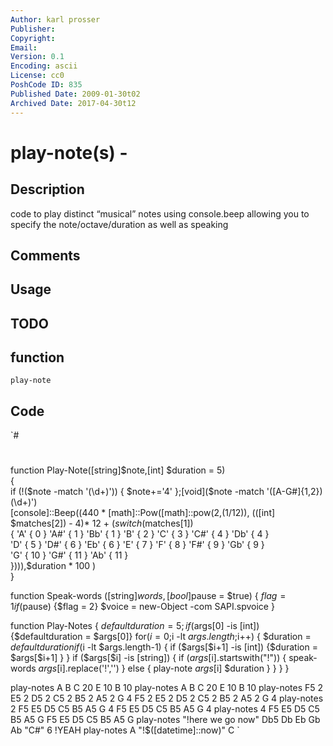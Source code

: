 ```yaml
---
Author: karl prosser
Publisher: 
Copyright: 
Email: 
Version: 0.1
Encoding: ascii
License: cc0
PoshCode ID: 835
Published Date: 2009-01-30t02
Archived Date: 2017-04-30t12
---
```


# play-note(s) - 

## Description

code to play distinct “musical” notes using console.beep allowing you to specify the note/octave/duration as well as speaking

## Comments



## Usage



## TODO



## function

`play-note`

## Code

`#
 #
 function Play-Note([string]$note,[int] $duration = 5)  
 {  
   if (!($note -match '(\d+)')) { $note+='4' };[void]($note -match '([A-G#]{1,2})(\d+)')  
   [console]::Beep((440 * [math]::Pow([math]::pow(2,(1/12)),
     (([int] $matches[2]) - 4)* 12 + $( switch($matches[1])  
   {  'A'  { 0 }  'A#' { 1 }  'Bb' { 1 }  'B'  { 2 }  'C'  { 3 }  'C#' { 4 }  'Db' { 4 }  
      'D'  { 5 }  'D#' { 6 }  'Eb' { 6 }  'E'  { 7 }  'F'  { 8 }  'F#' { 9 }  'Gb' { 9 }  
      'G'  { 10 } 'G#' { 11 } 'Ab' { 11 }  
   }))),$duration * 100 )    
 }  
 
 function Speak-words ([string]$words,[bool]$pause = $true)
 {   $flag = 1 
     if ($pause) {$flag = 2} 
     $voice = new-Object -com SAPI.spvoice
 }
 
 
 function Play-Notes
 {
 $defaultduration = 5;if($args[0] -is [int]) {$defaultduration = $args[0]}
 for($i = 0;$i -lt $args.length;$i++)
  {    $duration = $defaultduration
     if ($i -lt $args.length-1) { if ($args[$i+1] -is [int]) {$duration = $args[$i+1] } }
     if ($args[$i] -is [string]) { 
         if ($args[$i].startswith("!")) { speak-words $args[$i].replace('!','') } else 
         { play-note $args[$i] $duration }
         }
  }
 }
 
 play-notes A B C 20 E 10 B 10
 play-notes A B C 20 E 10 B 10 
 play-notes F5 2 E5 2 D5 2 C5 2 B5 2 A5 2 G 4 F5 2 E5 2 D5 2 C5 2 B5 2 A5 2 G 4
 play-notes 2 F5 E5 D5 C5 B5 A5 G 4 F5 E5 D5 C5 B5 A5 G 4
 play-notes 4 F5 E5 D5 C5 B5 A5 G F5 E5 D5 C5 B5 A5 G 
 play-notes "!here we go now" Db5 Db Eb Gb Ab "C#" 6 !YEAH
 play-notes A "!$([datetime]::now)" C
`

